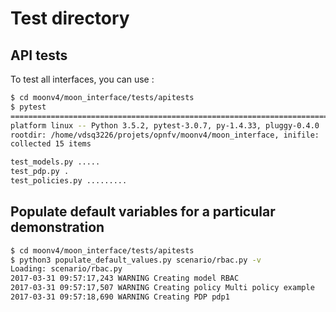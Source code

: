 Test directory
==============

API tests
---------
To test all interfaces, you can use :

```bash
$ cd moonv4/moon_interface/tests/apitests
$ pytest
============================================================================= test session starts ==============================================================================
platform linux -- Python 3.5.2, pytest-3.0.7, py-1.4.33, pluggy-0.4.0
rootdir: /home/vdsq3226/projets/opnfv/moonv4/moon_interface, inifile:
collected 15 items 

test_models.py .....
test_pdp.py .
test_policies.py .........

```

Populate default variables for a particular demonstration
---------------------------------------------------------

```bash
$ cd moonv4/moon_interface/tests/apitests
$ python3 populate_default_values.py scenario/rbac.py -v
Loading: scenario/rbac.py
2017-03-31 09:57:17,243 WARNING Creating model RBAC
2017-03-31 09:57:17,507 WARNING Creating policy Multi policy example
2017-03-31 09:57:18,690 WARNING Creating PDP pdp1

```